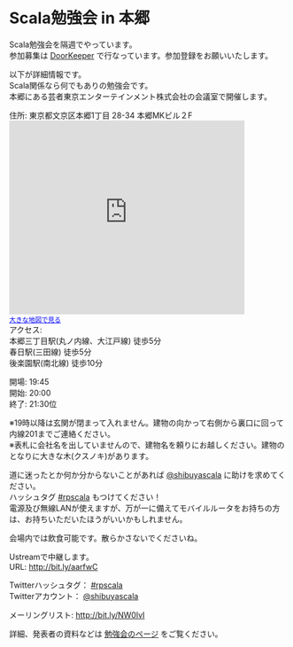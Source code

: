 ---
---
<h1>Scala勉強会 in 本郷</h1>

<p>Scala勉強会を隔週でやっています。<br />
参加募集は <a href="https://manage.doorkeeper.jp/" onclick="javascript:_gaq.push(['_trackEvent','outbound-article','http://manage.doorkeeper.jp']);">DoorKeeper</a> で行なっています。参加登録をお願いいたします。</p>
<p>以下が詳細情報です。<br />
Scala関係なら何でもありの勉強会です。<br />
本郷にある芸者東京エンターテインメント株式会社の会議室で開催します。</p>
<p>住所: 東京都文京区本郷1丁目 28-34 本郷MKビル２F<br />
<iframe width="425" height="350" frameborder="0" scrolling="no" marginheight="0" marginwidth="0" src="https://maps.google.co.jp/maps?q=35.706066,139.757187&amp;hl=ja&amp;sll=35.694611,139.763272&amp;sspn=0.117804,0.264187&amp;brcurrent=3,0x60188c396801f77d:0xc55409f684edf4c3,0&amp;t=m&amp;ie=UTF8&amp;z=17&amp;ll=35.706154,139.757468&amp;output=embed"></iframe><br /><small><a href="https://maps.google.co.jp/maps?q=35.706066,139.757187&amp;hl=ja&amp;sll=35.694611,139.763272&amp;sspn=0.117804,0.264187&amp;brcurrent=3,0x60188c396801f77d:0xc55409f684edf4c3,0&amp;t=m&amp;ie=UTF8&amp;z=14&amp;ll=35.706154,139.757468&amp;source=embed" onclick="javascript:_gaq.push(['_trackEvent','outbound-article','http://maps.google.co.jp']);" style="color:#0000FF;text-align:left">大きな地図で見る</a></small><br />
アクセス: <br />
本郷三丁目駅(丸ノ内線、大江戸線) 徒歩5分<br />
春日駅(三田線) 徒歩5分<br />
後楽園駅(南北線) 徒歩10分</p>
<p>開場: 19:45<br />
開始: 20:00<br />
終了: 21:30位</p>
<p>※19時以降は玄関が閉まって入れません。建物の向かって右側から裏口に回って内線201までご連絡ください。<br />
※表札に会社名を出していませんので、建物名を頼りにお越しください。建物のとなりに大きな木(クスノキ)があります。</p>
<p>道に迷ったとか何か分からないことがあれば <a href="https://twitter.com/shibuyascala">@shibuyascala</a> に助けを求めてください。<br />
ハッシュタグ <a href="https://twitter.com/search?q=%23rpscala&amp;src=hash">#rpscala</a> もつけてください！<br />
電源及び無線LANが使えますが、万が一に備えてモバイルルータをお持ちの方は、お持ちいただいたほうがいいかもしれません。</p>
<p>会場内では飲食可能です。散らかさないでくださいね。</p>
<p>Ustreamで中継します。<br />
URL: <a href="http://bit.ly/aarfwC" onclick="javascript:_gaq.push(['_trackEvent','outbound-article','http://bit.ly']);">http://bit.ly/aarfwC</a></p>
<p>Twitterハッシュタグ： <a href="https://twitter.com/search?q=%23rpscala&amp;src=hash">#rpscala</a><br />
Twitterアカウント： <a href="https://twitter.com/shibuyascala">@shibuyascala</a></p>
<p>メーリングリスト: <a href="http://bit.ly/NW0lvI" onclick="javascript:_gaq.push(['_trackEvent','outbound-article','http://bit.ly']);">http://bit.ly/NW0lvI</a></p>
<p>詳細、発表者の資料などは <a href="http://www.scala-users.org/shibuya/index.php?title=%E3%83%A1%E3%82%A4%E3%83%B3%E3%83%9A%E3%83%BC%E3%82%B8" onclick="javascript:_gaq.push(['_trackEvent','outbound-article','http://www.scala-users.org']);">勉強会のページ</a> をご覧ください。</p>
